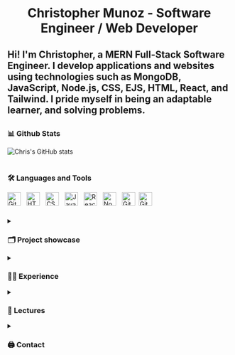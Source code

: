 # <div align="center">Christopher Munoz - Software Engineer / Web Developer</div>

<h2>
Hi! I'm Christopher, a MERN Full-Stack Software Engineer. I develop applications and websites using technologies such as MongoDB, JavaScript, Node.js, CSS, EJS, HTML, React, and Tailwind. I pride myself in being an adaptable learner, and solving problems.
<h2>

### 📊 Github Stats

![Chris's GitHub stats](https://github-readme-stats.vercel.app/api?username=chrismunozcodes&show_icons=true&theme=gruvbox)

<!-- ![GitHub Streak](https://streak-stats.demolab.com?user=chrismunozcodes&theme=gruvbox&border_radius=4.5) -->

#

### 🛠 Languages and Tools
<img align="left" alt="Git" width="30px" style="padding-right:10px;" src="https://cdn.jsdelivr.net/gh/devicons/devicon/icons/git/git-original.svg" />
<img align="left" alt="HTML" width="30px" style="padding-right:10px;" src="https://cdn.jsdelivr.net/gh/devicons/devicon/icons/html5/html5-plain.svg" />
<img align="left" alt="CSS" width="30px" style="padding-right:10px;" src="https://cdn.jsdelivr.net/gh/devicons/devicon/icons/css3/css3-plain.svg" />
<img align="left" alt="JavaScript" width="30px" style="padding-right:10px;" src="https://cdn.jsdelivr.net/gh/devicons/devicon/icons/javascript/javascript-plain.svg" />
<img align="left" alt="React" width="30px" style="padding-right:10px;" src="https://cdn.jsdelivr.net/gh/devicons/devicon/icons/react/react-original.svg" />
<img align="left" alt="NodeJS" width="30px" style="padding-right:10px;" src="https://cdn.jsdelivr.net/gh/devicons/devicon/icons/nodejs/nodejs-original.svg" />
<img align="left" alt="GitHub" width="30px" style="padding-right:5px;" src="https://cdn.jsdelivr.net/gh/devicons/devicon/icons/github/github-original.svg" />
<img align="left" alt="GitHub" width="30px" style="padding-right:10px;" src="https://cdn.jsdelivr.net/gh/devicons/devicon/icons/mongodb/mongodb-original.svg" />
<br />

#
<details>
 <summary><h3>🗂 Project showcase</h3></summary>
 <h1>☀️ Sunshine Attractions</h1>
Full-stack review application for theme parks in Florida. Allowing tourists and locals to find up-to-date information on various rides, shows, and food for Florida theme parks. Includes tools to help individuals plan their trips, find important information to save time and help their next trip to be as enjoyable as possible.
 
 <h1>📚 Quiz Tango</h1>
Quiz Tango is a front-end application that I built using HTML, CSS, JavaScript, and the QuizDB API. When you enter the app, you'll be prompted to choose your quizzes difficulty. After that, you can choose a category to have your knowledge be tested in! After which the quiz will start with a 60 second timer. Answer before the timer reaches 0! Rack up points for correct answer choices!
<a href="https://ibb.co/pvN0LhB"><img src="https://i.ibb.co/C541HP3/17d91c20ed815db72f8dd0c6eee825c8.png" alt="17d91c20ed815db72f8dd0c6eee825c8" border="0"></a>

 <h1>🧙 Git'er Done</h1>
Full-Stack Pomodoro application using MVC architecture. Built this project with a team of other developers. I was responsible for building the timer component in the back-end using Node.js and MongoDB, and using the data to interact with the front-end JavaScript.
<a href="https://ibb.co/Y3dccjB"><img src="https://i.ibb.co/W6zkkKv/062979b437f5c45508130286da0633bb-1.png" alt="062979b437f5c45508130286da0633bb-1" border="0"></a>

 <h1>🧙 Pest Control Site</h1>
Fully responsive pest control site made for a local client.
</details>

<details>
 <summary><h3>👨‍💻 Experience</h3></summary>
 <h1>Freelance</h1>
I have successfully delievered fully-responsive websites to business owners in my local area. I work closely with my clients to meet tight deadlines, deliever clean code products, and also provide maintenance and hosting.
 
 <h1>100Devs</h1>
During my time at 100Devs, I had plenty of amazing opportunities, I attended a bunch of seminars that fleshed out my knowledge of programming technologies such as  Github, HTML, CSS, JavaScript, Node.js, MongoDB and React. I worked with different teams building out full-stack web application, building relationships, and working with different people each time. Countless hours of problem solving, building, and working with peers and clients. During my time at 100Devs I found my first client as well, allowing me to expand my skill-set.

</details>

<details>
 <summary><h3>🎤 Lectures</h3></summary>
<ul>
<div align="center">
 <h1>🧠 MVC Architecture </h1>
<a href="[https://ibb.co/RbQLqR5](https://docs.google.com/presentation/d/1BlLYh9dQpN0ufeBTGbT_1h7-qsdEOeNVhhsfoRrTTvI/edit#slide=id.g1e2c8aadcc4_0_2)"><img src="https://i.ibb.co/NCWwMc4/dc8c06431ef8ce44acbafb1935d43fbf.png" alt="dc8c06431ef8ce44acbafb1935d43fbf" border="0"></a>
 ### I created this presentation lecture for the aspiring software engineers that I am teaching, This presentation is open to anyone free to use, it covers the basics and benefits of MVC Architecture.
</ul>
</div>
</details>

<details>
 <summary><h3>🖨 Contact</h3></summary>
<ul>
  <li><a href="christopherm0507@gmail.com">Email</a></li> 
 <li><a href="https://www.linkedin.com/in/chrismunozcodes/">Linkedin</a></li> 
 <li><a href="https://www.twitter.com/chrismunozcodes">Twitter</a></li> 
</ul>
</details>
